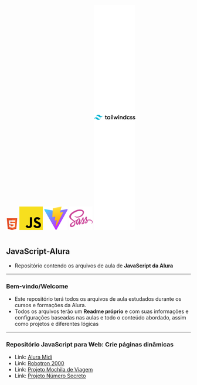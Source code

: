 <div style=" display:flex; flex-direction:row; text-align: center;">

![logo HTML](./HTML5_Badge_32.png "logo JS")
![logo JS](./javascript.svg "logo JS")
![logo Vite](./JS-Reconhecimento-Voz/public/vite.svg "logo Vite")
![logo Vite](./Sass%20Logo%20(Color).svg "logo Sass")
![logo Vite](./tailwind-css.svg "logo Tailwind")

</div>

## JavaScript-Alura

- Repositório contendo os arquivos de aula de __JavaScript da Alura__

---

### Bem-vindo/Welcome

- Este repositório terá todos os arquivos de aula estudados durante os cursos e formações da Alura.
- Todos os arquivos terão um __Readme próprio__ e com suas informações e configurações baseadas nas aulas e todo o conteúdo abordado, assim como projetos e diferentes lógicas

---

### Repositório JavaScript para Web: Crie páginas dinâmicas

- Link: [Alura Midi](https://github.com/Arthur-KF18/JavaScript-Alura/blob/main/JS-Crie%20p%C3%A1ginas%20din%C3%A2micas/README.md)
- Link: [Robotron 2000](https://github.com/Arthur-KF18/JavaScript-Alura/blob/main/JS-Manipulando-o-DOM/Anota%C3%A7%C3%B5es-2.md)
- Link: [Projeto Mochila de Viagem](https://github.com/Arthur-KF18/JavaScript-Alura/blob/main/JS-Armazenando-dados/anota%C3%A7%C3%B5es3.md)
- Link: [Projeto Número Secreto](https://github.com/Arthur-KF18/JavaScript-Alura/blob/main/JS-Reconhecimento-Voz/Anota%C3%A7%C3%B5es4.md)
